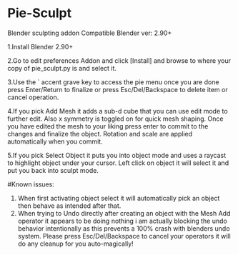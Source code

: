 # Pie-Sculpt
Blender sculpting addon
Compatible Blender ver: 2.90+

1.Install Blender 2.90+

2.Go to edit preferences Addon and click [Install] and browse to where your 
  copy of pie_sculpt.py is and select it.

3.Use the ` accent grave key to access the pie menu once you are done press Enter/Return to finalize or
press Esc/Del/Backspace to delete item or cancel operation.

4.If you pick Add Mesh it adds a sub-d cube that you can use edit mode to further edit. Also x symmetry
is toggled on for quick mesh shaping. Once you have edited the mesh to your liking press enter to commit
to the changes and finalize the object. Rotation and scale are applied automatically when you commit.

5.If you pick Select Object it puts you into object mode and uses a raycast to highlight object under your
cursor. Left click on object it will select it and put you back into sculpt mode.


#Known issues: 
1. When first activating object select it will automatically pick an object then behave
as intended after that.
2. When trying to Undo directly after creating an object with the Mesh Add operator it appears
to be doing nothing i am actually blocking the undo behavior intentionally as this prevents a
100% crash with blenders undo system. Please press Esc/Del/Backspace to cancel your operators
it will do any cleanup for you auto-magically!

